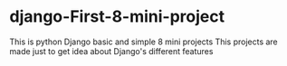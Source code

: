 # django-First-8-mini-project
This is python Django basic and simple 8 mini projects
This projects are made just to get idea about Django's different features


